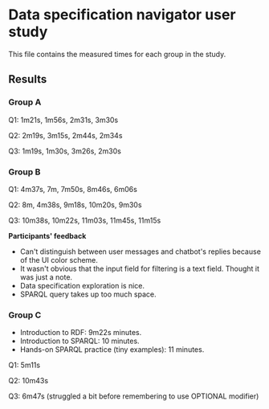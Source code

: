 # Data specification navigator user study

This file contains the measured times for each group in the study.

## Results

### Group A

Q1: 1m21s, 1m56s, 2m31s, 3m30s

Q2: 2m19s, 3m15s, 2m44s, 2m34s

Q3: 1m19s, 1m30s, 3m26s, 2m30s

### Group B

Q1: 4m37s, 7m, 7m50s, 8m46s, 6m06s

Q2: 8m, 4m38s, 9m18s, 10m20s, 9m30s

Q3: 10m38s, 10m22s, 11m03s, 11m45s, 11m15s

**Participants' feedback**

- Can't distinguish between user messages and chatbot's replies because of the UI color scheme.
- It wasn't obvious that the input field for filtering is a text field. Thought it was just a note.
- Data specification exploration is nice.
- SPARQL query takes up too much space.

### Group C

- Introduction to RDF: 9m22s minutes.
- Introduction to SPARQL: 10 minutes.
- Hands-on SPARQL practice (tiny examples): 11 minutes.

Q1: 5m11s

Q2: 10m43s

Q3: 6m47s (struggled a bit before remembering to use OPTIONAL modifier)